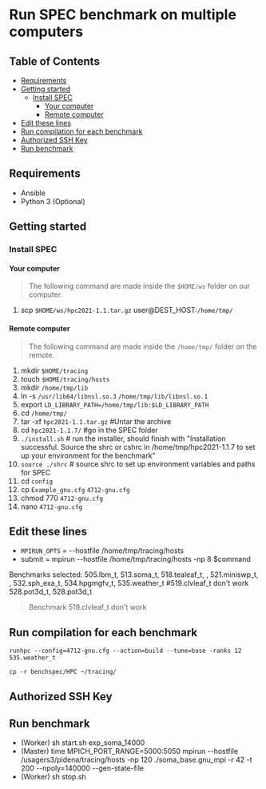 # Run SPEC benchmark on multiple computers <!-- omit from toc -->

## Table of Contents <!-- omit from toc -->

- [Requirements](#requirements)
- [Getting started](#getting-started)
  - [Install SPEC](#install-spec)
    - [Your computer](#your-computer)
    - [Remote computer](#remote-computer)
- [Edit these lines](#edit-these-lines)
- [Run compilation for each benchmark](#run-compilation-for-each-benchmark)
- [Authorized SSH Key](#authorized-ssh-key)
- [Run benchmark](#run-benchmark)

## Requirements

- Ansible
- Python 3 (Optional)

## Getting started

### Install SPEC

#### Your computer

> The following command are made inside the `$HOME/ws` folder on our computer.

1. scp `$HOME/ws/hpc2021-1.1.tar.gz` user@DEST_HOST:`/home/tmp/`

#### Remote computer

> The following command are made inside the `/home/tmp/` folder on the remote.

1. mkdir `$HOME/tracing`
2. touch `$HOME/tracing/hosts`
3. mkdir `/home/tmp/lib`
4. ln -s `/usr/lib64/libnsl.so.3` `/home/tmp/lib/libnsl.so.1`
5. export `LD_LIBRARY_PATH=/home/tmp/lib:$LD_LIBRARY_PATH`
6. cd `/home/tmp/`
7. tar -xf `hpc2021-1.1.tar.gz` #Untar the archive
8. cd `hpc2021-1.1.7/` #go in the SPEC folder
9. `./install.sh` # run the installer, should finish with "Installation successful.  Source the shrc or cshrc in /home/tmp/hpc2021-1.1.7 to set up your environment for the benchmark"
10. `source ./shrc` # source shrc to set up environment variables and paths for SPEC
11. cd `config`
12. cp `Example_gnu.cfg` `4712-gnu.cfg`
13. chmod 770 `4712-gnu.cfg`
14. nano `4712-gnu.cfg`

## Edit these lines

- `MPIRUN_OPTS` = --hostfile /home/tmp/tracing/hosts
- submit = mpirun --hostfile /home/tmp/tracing/hosts -np 8 $command

Benchmarks selected: 505.lbm_t, 513.soma_t, 518.tealeaf_t, , 521.miniswp_t, , 532.sph_exa_t, 534.hpgmgfv_t, 535.weather_t #519.clvleaf_t don't work  528.pot3d_t, 528.pot3d_t

> Benchmark 519.clvleaf_t don't work

## Run compilation for each benchmark

    runhpc --config=4712-gnu.cfg --action=build --tune=base -ranks 12 535.weather_t

    cp -r benchspec/HPC ~/tracing/

## Authorized SSH Key

## Run benchmark

- (Worker) sh start.sh exp_soma_14000
- (Master) time MPICH_PORT_RANGE=5000:5050 mpirun --hostfile /usagers3/pidena/tracing/hosts -np 120 ./soma_base.gnu_mpi -r 42 -t 200 --npoly=140000 --gen-state-file
- (Worker) sh stop.sh
